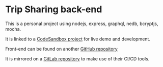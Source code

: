 # Trip Sharing back-end

This is a personal project using nodejs, express, graphql, nedb, bcryptjs, mocha.

It is linked to a [CodeSandbox project](https://codesandbox.io/s/compassionate-volhard-l8zby) for live demo and development.

Front-end can be found on another [GitHub repository](https://github.com/rduteil/trip_sharing_front)

It is mirrored on a [GitLab repository](https://gitlab.com/rduteil1/trip_sharing_back) to make use of their CI/CD tools.
